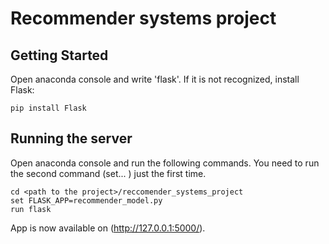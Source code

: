 # Recommender systems project



## Getting Started

Open anaconda console and write 'flask'. If it is not recognized, install Flask:
```
pip install Flask
```

## Running the server

Open anaconda console and run the following commands. You need to run the second command (set... ) just the first time.

```
cd <path to the project>/reccomender_systems_project
set FLASK_APP=recommender_model.py
run flask
```

App is now available on (http://127.0.0.1:5000/).